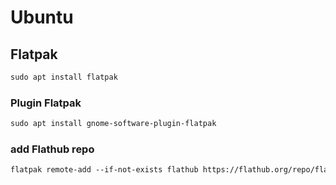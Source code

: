 # Ubuntu
## Flatpak
```markdown
sudo apt install flatpak
```
### Plugin Flatpak
```markdown
sudo apt install gnome-software-plugin-flatpak
```
### add Flathub repo
```markdown
flatpak remote-add --if-not-exists flathub https://flathub.org/repo/flathub.flatpakrepo
```
